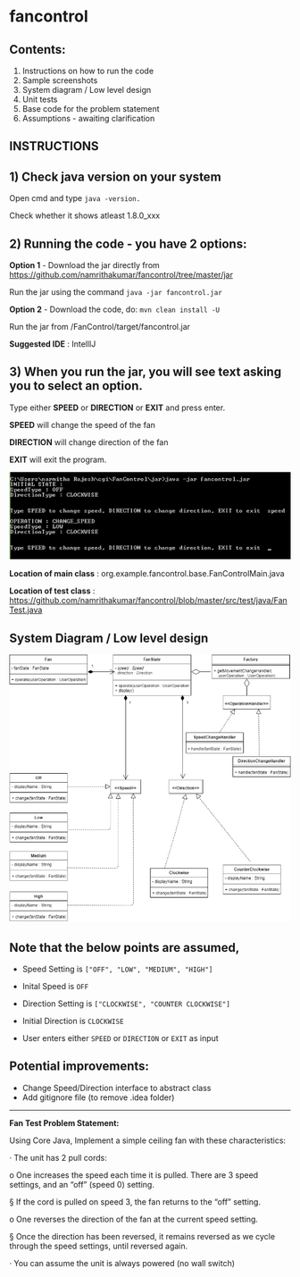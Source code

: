 # fancontrol

## Contents:

1) Instructions on how to run the code
2) Sample screenshots
3) System diagram / Low level design
4) Unit tests
5) Base code for the problem statement
6) Assumptions - awaiting clarification

## INSTRUCTIONS

## 1) Check java version on your system
Open cmd and type ```java -version.```

Check whether it shows atleast 1.8.0_xxx

## 2) Running the code - you have 2 options:
**Option 1** - Download the jar directly from https://github.com/namrithakumar/fancontrol/tree/master/jar

Run the jar using the command ```java -jar fancontrol.jar```

**Option 2** - Download the code, do: ```mvn clean install -U```

Run the jar from /FanControl/target/fancontrol.jar

**Suggested IDE** : IntellIJ

## 3) When you run the jar, you will see text asking you to select an option.

Type either **SPEED** or **DIRECTION** or **EXIT** and press enter.

**SPEED** will change the speed of the fan

**DIRECTION** will change direction of the fan

**EXIT** will exit the program.

![Sample Screenshot](https://github.com/namrithakumar/fancontrol/blob/master/instructions/Example.png)

**Location of main class** : org.example.fancontrol.base.FanControlMain.java

**Location of test class** : https://github.com/namrithakumar/fancontrol/blob/master/src/test/java/FanTest.java

## System Diagram / Low level design

![System Diagram / Low level design](https://github.com/namrithakumar/fancontrol/blob/master/instructions/UML/FanControl-UML.png)

## **Note that the below points are assumed,**

* Speed Setting is ```["OFF", "LOW", "MEDIUM", "HIGH"]```

* Inital Speed is ```OFF```

* Direction Setting is ```["CLOCKWISE", "COUNTER CLOCKWISE"]```

* Initial Direction is ```CLOCKWISE```

* User enters either ```SPEED``` or ```DIRECTION``` or ```EXIT``` as input

## Potential improvements:
* Change Speed/Direction interface to abstract class
* Add gitignore file (to remove .idea folder)

--------------------------------------------------------------------------------------------------------------------------------------------------------------------------------------

**Fan Test Problem Statement:**

Using Core Java, Implement a simple ceiling fan with these characteristics:

·         The unit has 2 pull cords:

o   One increases the speed each time it is pulled.  There are 3 speed settings, and an “off” (speed 0) setting. 

§  If the cord is pulled on speed 3, the fan returns to the “off” setting.

o   One reverses the direction of the fan at the current speed setting.

§  Once the direction has been reversed, it remains reversed as we cycle through the speed settings, until reversed again.

·         You can assume the unit is always powered (no wall switch)
